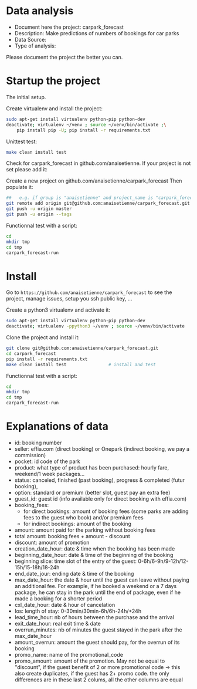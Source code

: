 # Data analysis
- Document here the project: carpark_forecast
- Description: Make predictions of numbers of bookings for car parks
- Data Source:
- Type of analysis:

Please document the project the better you can.

# Startup the project

The initial setup.

Create virtualenv and install the project:
```bash
sudo apt-get install virtualenv python-pip python-dev
deactivate; virtualenv ~/venv ; source ~/venv/bin/activate ;\
    pip install pip -U; pip install -r requirements.txt
```

Unittest test:
```bash
make clean install test
```

Check for carpark_forecast in github.com/anaisetienne. If your project is not set please add it:

Create a new project on github.com/anaisetienne/carpark_forecast
Then populate it:

```bash
##   e.g. if group is "anaisetienne" and project_name is "carpark_forecast"
git remote add origin git@github.com:anaisetienne/carpark_forecast.git
git push -u origin master
git push -u origin --tags
```

Functionnal test with a script:

```bash
cd
mkdir tmp
cd tmp
carpark_forecast-run
```

# Install

Go to `https://github.com/anaisetienne/carpark_forecast` to see the project, manage issues,
setup you ssh public key, ...

Create a python3 virtualenv and activate it:

```bash
sudo apt-get install virtualenv python-pip python-dev
deactivate; virtualenv -ppython3 ~/venv ; source ~/venv/bin/activate
```

Clone the project and install it:

```bash
git clone git@github.com:anaisetienne/carpark_forecast.git
cd carpark_forecast
pip install -r requirements.txt
make clean install test                # install and test
```
Functionnal test with a script:

```bash
cd
mkdir tmp
cd tmp
carpark_forecast-run
```

# Explanations of data
- id: booking number
- seller: effia.com (direct booking) or Onepark (indirect booking, we pay a commission)
- pocket: id code of the park
- product: what type of product has been purchased: hourly fare, weekend/1 week packages...
- status: canceled, finished (past booking), progress & completed (futur booking),
- option: standard or premium (better slot, guest pay an extra fee)
- guest_id: guest id (info available only for direct booking with effia.com)
- booking_fees:
  - for direct bookings: amount of booking fees (some parks are adding fees to the guest who book) and/or premium fees
  - for indirect bookings: amount of the booking
- amount: amount paid for the parking without booking fees
- total amount: booking fees + amount - discount
- discount: amount of promotion
- creation_date_hour: date & time when the booking has been made
- beginning_date_hour: date & time of the beginning of the booking
- beginning slice: time slot of the entry of the guest: 0-6h/6-9h/9-12h/12-15h/15-18h/18-24h
- end_date_jour: ending date & time of the booking
- max_date_hour: the date & hour until the guest can leave without paying an additional fee. For example, if he booked a weekend or a 7 days package, he can stay in the park until the end of package, even if he made a booking for a shorter period
- cxl_date_hour: date & hour of cancelation
- los: length of stay: 0-30min/30min-6h/6h-24h/+24h
- lead_time_hour: nb of hours between the purchase and the arrival
- exit_date_hour: real exit time & date
- overrun_minutes: nb of minutes the guest stayed in the park after the max_date_hour
- amount_overrun: amount the guest should pay, for the overrun of its booking
- promo_name: name of the promotional_code
- promo_amount: amount of the promotion. May not be equal to "discount", if the guest benefit of 2 or more promotional code -> this also create duplicates, if the guest has 2+ promo code. the only differences are in these last 2 colums, all the other columns are equal
